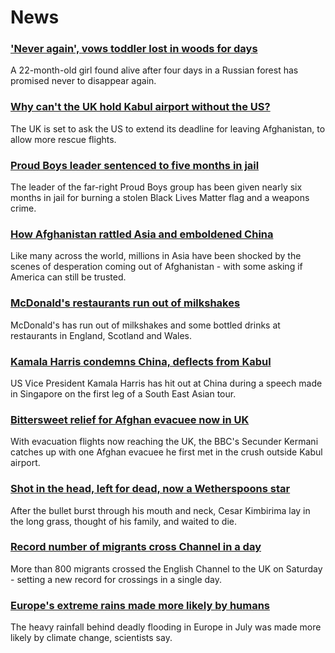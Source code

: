 # News
### ['Never again', vows toddler lost in woods for days](https://www.bbc.com/news/world-europe-58315926)
A 22-month-old girl found alive after four days in a Russian forest has promised never to disappear again.
### [Why can't the UK hold Kabul airport without the US?](https://www.bbc.com/news/world-58305185)
The UK is set to ask the US to extend its deadline for leaving Afghanistan, to allow more rescue flights.
### [Proud Boys leader sentenced to five months in jail](https://www.bbc.com/news/world-us-canada-58312254)
The leader of the far-right Proud Boys group has been given nearly six months in jail for burning a stolen Black Lives Matter flag and a weapons crime.
### [How Afghanistan rattled Asia and emboldened China](https://www.bbc.com/news/world-asia-58312949)
Like many across the world, millions in Asia have been shocked by the scenes of desperation coming out of Afghanistan - with some asking if America can still be trusted.
### [McDonald's restaurants run out of milkshakes](https://www.bbc.com/news/business-58315152)
McDonald's has run out of milkshakes and some bottled drinks at restaurants in England, Scotland and Wales.
### [Kamala Harris condemns China, deflects from Kabul](https://www.bbc.com/news/world-asia-58312947)
US Vice President Kamala Harris has hit out at China during a speech made in Singapore on the first leg of a South East Asian tour.
### [Bittersweet relief for Afghan evacuee now in UK](https://www.bbc.com/news/world-asia-58315406)
With evacuation flights now reaching the UK, the BBC's Secunder Kermani catches up with one Afghan evacuee he first met in the crush outside Kabul airport. 
### [Shot in the head, left for dead, now a Wetherspoons star](https://www.bbc.com/news/uk-58266180)
After the bullet burst through his mouth and neck, Cesar Kimbirima lay in the long grass, thought of his family, and waited to die.
### [Record number of migrants cross Channel in a day](https://www.bbc.com/news/uk-58312630)
More than 800 migrants crossed the English Channel to the UK on Saturday - setting a new record for crossings in a single day.  
### [Europe's extreme rains made more likely by humans](https://www.bbc.com/news/science-environment-58309900)
The heavy rainfall behind deadly flooding in Europe in July was made more likely by climate change, scientists say.
